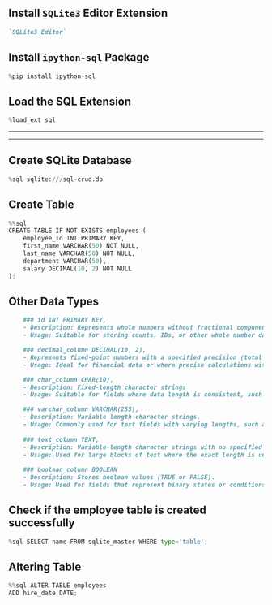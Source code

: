 ## **Install `SQLite3` Editor Extension**
``` md
`SQLite3 Editor`
```

## **Install `ipython-sql` Package**
``` python
%pip install ipython-sql
```

## **Load the SQL Extension**
``` python
%load_ext sql
```

---
---


## **Create SQLite Database**
``` python
%sql sqlite:///sql-crud.db
```

## **Create Table**
``` python
%%sql
CREATE TABLE IF NOT EXISTS employees (
    employee_id INT PRIMARY KEY,
    first_name VARCHAR(50) NOT NULL,
    last_name VARCHAR(50) NOT NULL,
    department VARCHAR(50),
    salary DECIMAL(10, 2) NOT NULL
);
```


## **Other Data Types**
``` md	
    ### id INT PRIMARY KEY,
    - Description: Represents whole numbers without fractional components.
    - Usage: Suitable for storing counts, IDs, or other whole number data.

    ### decimal_column DECIMAL(10, 2),
    - Represents fixed-point numbers with a specified precision (total digits) and scale (digits to the right of the decimal point).
    - Usage: Ideal for financial data or where precise calculations with fixed decimal places are required.

    ### char_column CHAR(10),
    - Description: Fixed-length character strings
    - Usage: Suitable for fields where data length is consistent, such as postal codes or fixed-format identifiers.

    ### varchar_column VARCHAR(255),
    - Description: Variable-length character strings.
    - Usage: Commonly used for text fields with varying lengths, such as names, addresses, or descriptions.
    
    ### text_column TEXT,
    - Description: Variable-length character strings with no specified maximum length.
    - Usage: Used for large blocks of text where the exact length is unpredictable, such as comments or lengthy descriptions.
    
    ### boolean_column BOOLEAN
    - Description: Stores boolean values (TRUE or FALSE).
    - Usage: Used for fields that represent binary states or conditions, such as status indicators (active, inactive), flags, or logical condition
```


## **Check if the employee table is created successfully**
``` python
%sql SELECT name FROM sqlite_master WHERE type='table';
```


## **Altering Table**
``` python
%%sql ALTER TABLE employees
ADD hire_date DATE;
```

